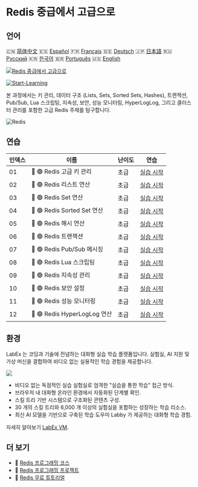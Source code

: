 # Redis 중급에서 고급으로

## 언어

🇨🇳 [简体中文](README_zh.md) 🇪🇸 [Español](README_es.md) 🇫🇷 [Français](README_fr.md) 🇩🇪 [Deutsch](README_de.md) 🇯🇵 [日本語](README_ja.md) 🇷🇺 [Русский](README_ru.md) 🇰🇷 [한국어](README_ko.md) 🇧🇷 [Português](README_pt.md) 🇺🇸 [English](README.md) 

[![Redis 중급에서 고급으로](https://cover-creator.labex.io/redis-intermediate-to-advanced.png?lang=ko)](https://labex.io/ko/courses/redis-intermediate-to-advanced)

[![Start-Learning](https://img.shields.io/badge/Start-Learning-whitesmoke?style=for-the-badge)](https://labex.io/ko/courses/redis-intermediate-to-advanced)

본 과정에서는 키 관리, 데이터 구조 (Lists, Sets, Sorted Sets, Hashes), 트랜잭션, Pub/Sub, Lua 스크립팅, 지속성, 보안, 성능 모니터링, HyperLogLog, 그리고 클러스터 관리를 포함한 고급 Redis 주제를 탐구합니다.

![Redis](https://img.shields.io/badge/Redis-whitesmoke?style=for-the-badge&logo=redis)


## 연습

|   인덱스 | 이름                         | 난이도   | 연습                                                                                                             |
|----------|------------------------------|----------|------------------------------------------------------------------------------------------------------------------|
|       01 | 📖 🟢 Redis 고급 키 관리     | 초급     | <a target='_blank' href='https://labex.io/ko/tutorials/redis-redis-advanced-key-management-552094'>실습 시작</a> |
|       02 | 📖 🟢 Redis 리스트 연산      | 초급     | <a target='_blank' href='https://labex.io/ko/tutorials/redis-redis-list-operations-552098'>실습 시작</a>         |
|       03 | 📖 🟢 Redis Set 연산         | 초급     | <a target='_blank' href='https://labex.io/ko/tutorials/redis-redis-set-operations-552104'>실습 시작</a>          |
|       04 | 📖 🟢 Redis Sorted Set 연산  | 초급     | <a target='_blank' href='https://labex.io/ko/tutorials/redis-redis-sorted-set-operations-552105'>실습 시작</a>   |
|       05 | 📖 🟢 Redis 해시 연산        | 초급     | <a target='_blank' href='https://labex.io/ko/tutorials/redis-redis-hash-operations-552096'>실습 시작</a>         |
|       06 | 📖 🟢 Redis 트랜잭션         | 초급     | <a target='_blank' href='https://labex.io/ko/tutorials/redis-redis-transactions-552106'>실습 시작</a>            |
|       07 | 📖 🟢 Redis Pub/Sub 메시징   | 초급     | <a target='_blank' href='https://labex.io/ko/tutorials/redis-redis-pub-sub-messaging-552102'>실습 시작</a>       |
|       08 | 📖 🟢 Redis Lua 스크립팅     | 초급     | <a target='_blank' href='https://labex.io/ko/tutorials/redis-redis-lua-scripting-552099'>실습 시작</a>           |
|       09 | 📖 🟢 Redis 지속성 관리      | 초급     | <a target='_blank' href='https://labex.io/ko/tutorials/redis-redis-persistence-management-552101'>실습 시작</a>  |
|       10 | 📖 🟢 Redis 보안 설정        | 초급     | <a target='_blank' href='https://labex.io/ko/tutorials/redis-redis-security-settings-552103'>실습 시작</a>       |
|       11 | 📖 🟢 Redis 성능 모니터링    | 초급     | <a target='_blank' href='https://labex.io/ko/tutorials/redis-redis-performance-monitoring-552100'>실습 시작</a>  |
|       12 | 📖 🟢 Redis HyperLogLog 연산 | 초급     | <a target='_blank' href='https://labex.io/ko/tutorials/redis-redis-hyperloglog-operations-552097'>실습 시작</a>  |

## 환경

LabEx 는 코딩과 기술에 전념하는 대화형 실습 학습 플랫폼입니다. 실험실, AI 지원 및 가상 머신을 결합하여 비디오 없는 실용적인 학습 경험을 제공합니다.

![](https://tutorial-screenshot.getvm.io/images/vm-1725247253.png)

- 비디오 없는 독점적인 실습 실험실로 엄격한 "실습을 통한 학습" 접근 방식.
- 브라우저 내 대화형 온라인 환경에서 자동화된 단계별 확인.
- 스킬 트리 기반 시스템으로 구조화된 콘텐츠 구성.
- 30 개의 스킬 트리와 6,000 개 이상의 실험실을 포함하는 성장하는 학습 리소스.
- 최신 AI 모델을 기반으로 구축된 학습 도우미 Labby 가 제공하는 대화형 학습 경험.

자세히 알아보기 [LabEx VM](https://support.labex.io/using-labex/virtual-machine).

## 더 보기

- 🔗 [Redis 프로그래밍 코스](https://github.com/labex-labs/awesome-programming-courses)
- 🔗 [Redis 프로그래밍 프로젝트](https://github.com/labex-labs/awesome-programming-projects)
- 🔗 [Redis 무료 튜토리얼](https://github.com/labex-labs/redis-free-tutorials)

